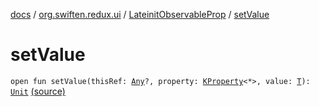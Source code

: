 [docs](../../index.md) / [org.swiften.redux.ui](../index.md) / [LateinitObservableProp](index.md) / [setValue](./set-value.md)

# setValue

`open fun setValue(thisRef: `[`Any`](https://kotlinlang.org/api/latest/jvm/stdlib/kotlin/-any/index.html)`?, property: `[`KProperty`](https://kotlinlang.org/api/latest/jvm/stdlib/kotlin.reflect/-k-property/index.html)`<*>, value: `[`T`](index.md#T)`): `[`Unit`](https://kotlinlang.org/api/latest/jvm/stdlib/kotlin/-unit/index.html) [(source)](https://github.com/protoman92/KotlinRedux/tree/master/common\common-ui\src\main\kotlin/org/swiften/redux/ui/ObservableProp.kt#L27)
